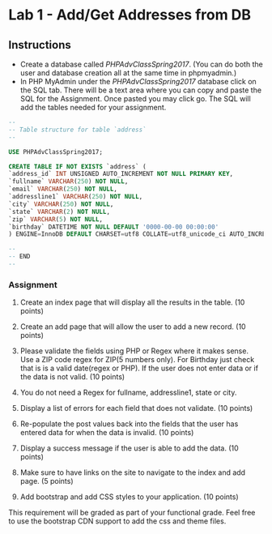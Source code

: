 # Lab 1 - Add/Get Addresses from DB

## Instructions

* Create a database called _PHPAdvClassSpring2017_. (You can do both the user and database creation all at the same time in phpmyadmin.)
* In PHP MyAdmin under the _PHPAdvClassSpring2017_ database click on the SQL tab. There will be a text area where you can copy and paste the SQL for the Assignment.  Once pasted you may click go. The SQL will add the tables needed for your assignment.

```sql
--
-- Table structure for table `address`
--

USE PHPAdvClassSpring2017;

CREATE TABLE IF NOT EXISTS `address` (
`address_id` INT UNSIGNED AUTO_INCREMENT NOT NULL PRIMARY KEY,
`fullname` VARCHAR(250) NOT NULL,
`email` VARCHAR(250) NOT NULL, 
`addressline1` VARCHAR(250) NOT NULL,
`city` VARCHAR(250) NOT NULL, 
`state` VARCHAR(2) NOT NULL, 
`zip` VARCHAR(5) NOT NULL,
`birthday` DATETIME NOT NULL DEFAULT '0000-00-00 00:00:00'
) ENGINE=InnoDB DEFAULT CHARSET=utf8 COLLATE=utf8_unicode_ci AUTO_INCREMENT=1 ;

--
-- END
--
```

### Assignment

1. Create an index page that will display all the results in the table. (10 points)

2. Create an add page that will allow the user to add a new record. (10 points)

3. Please validate the fields using PHP or Regex where it makes sense. Use a ZIP code regex for ZIP(5 numbers only). For Birthday just check that is is a valid date(regex or PHP). If the user does not enter data or if the data is not valid. (10 points)

4. You do not need a Regex for fullname, addressline1, state or city. 

5. Display a list of errors for each field that does not validate. (10 points)

6. Re-populate the post values back into the fields that the user has entered data for when the data is invalid. (10 points)

7. Display a success message if the user is able to add the data. (10 points)

8. Make sure to have links on the site to navigate to the index and add page. (5 points)

9. Add bootstrap and add CSS styles to your application. (10 points)

This requirement will be graded as part of your functional grade.
Feel free to use the bootstrap CDN support to add the css and theme files.

